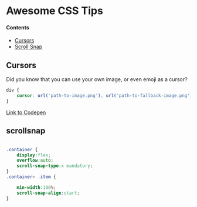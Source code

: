 # Awesome CSS Tips

#### Contents

- [Cursors](#cursors)
- [Scroll Snap](#scrollsnap)

## Cursors

Did you know that you can use your own image, or even emoji as a cursor?

```css
div {
    cursor: url('path-to-image.png'), url('path-to-fallback-image.png'), auto;
}
```

[Link to Codepen](https://codepen.io/denic/pen/bGVpOPj)

## scrollsnap

```css

.container {
    display:flex;
    overflow:auto;
    scroll-snap-type:x mandatory;
}
.container> .item {

    min-width:100%;
    scroll-snap-align:start;
}
```
